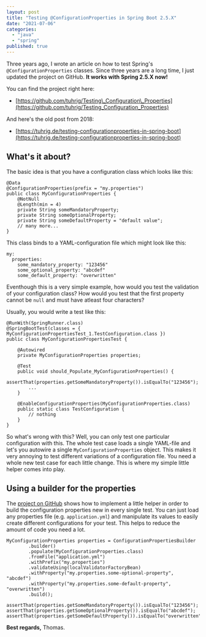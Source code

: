 ```yaml
---
layout: post
title: "Testing @ConfigurationProperties in Spring Boot 2.5.X"
date: "2021-07-06"
categories:
  - "java"
  - "spring"
published: true
---
```


Three years ago, I wrote an article on how to test Spring's `@ConfigurationProperties` classes. Since three years are a long time, I just updated the project on GitHub. **It works with Spring 2.5.X now!**

You can find the project right here: 
- [https://github.com/tuhrig/Testing\_Configuration\_Properties](https://github.com/tuhrig/Testing_Configuration_Properties)

And here's the old post from 2018: 
- [https://tuhrig.de/testing-configurationproperties-in-spring-boot](https://tuhrig.de/testing-configurationproperties-in-spring-boot)

## What's it about?

The basic idea is that you have a configuration class which looks like this:

    @Data
    @ConfigurationProperties(prefix = "my.properties")
    public class MyConfigurationProperties {
        @NotNull
        @Length(min = 4)
        private String someMandatoryProperty;
        private String someOptionalProperty;
        private String someDefaultProperty = "default value";
        // many more...
    }

This class binds to a YAML-configuration file which might look like this:

    my:
      properties:
        some_mandatory_property: "123456"
        some_optional_property: "abcdef"
        some_default_property: "overwritten"

Eventhough this is a very simple example, how would you test the validation of your configuration class? 
How would you test that the first property cannot be `null` and must have atleast four characters?

Usually, you would write a test like this:

    @RunWith(SpringRunner.class)
    @SpringBootTest(classes = { MyConfigurationPropertiesTest_1.TestConfiguration.class })
    public class MyConfigurationPropertiesTest {
 
        @Autowired
        private MyConfigurationProperties properties;
     
        @Test
        public void should_Populate_MyConfigurationProperties() {
            assertThat(properties.getSomeMandatoryProperty()).isEqualTo("123456");
            ...
        }
     
        @EnableConfigurationProperties(MyConfigurationProperties.class)
        public static class TestConfiguration {
            // nothing
        }
    }

So what's wrong with this? 
Well, you can only test one particular configuration with this. 
The whole test case loads a single YAML-file and let's you autowire a single `MyConfigurationProperties` object. 
This makes it very annoying to test different variations of a configuration file. 
You need a whole new test case for each little change. 
This is where my simple little helper comes into play.

## Using a builder for the properties

The [project on GitHub](https://github.com/tuhrig/Testing_Configuration_Properties) shows how to implement a little helper in order to build the configuration properties new in every single test. You can just load any properties file (e.g. `application.yml`) and manipulate its values to easily create different configurations for your test. This helps to reduce the amount of code you need a lot.

    MyConfigurationProperties properties = ConfigurationPropertiesBuilder
            .builder()
            .populate(MyConfigurationProperties.class)
            .fromFile("application.yml")
            .withPrefix("my.properties")
            .validateUsing(localValidatorFactoryBean)
            .withProperty("my.properties.some-optional-property", "abcdef")
            .withProperty("my.properties.some-default-property", "overwritten")
            .build();

    assertThat(properties.getSomeMandatoryProperty()).isEqualTo("123456");
    assertThat(properties.getSomeOptionalProperty()).isEqualTo("abcdef");
    assertThat(properties.getSomeDefaultProperty()).isEqualTo("overwritten"); 

**Best regards,** Thomas.
